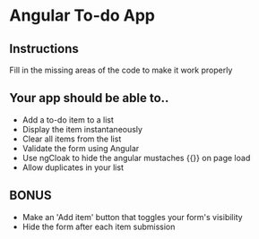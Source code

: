 # Angular To-do App

## Instructions

Fill in the missing areas of the code to make it work properly

## Your app should be able to..

- Add a to-do item to a list
- Display the item instantaneously
- Clear all items from the list
- Validate the form using Angular
- Use ngCloak to hide the angular mustaches {{}} on page load
- Allow duplicates in your list

## BONUS

- Make an 'Add item' button that toggles your form's visibility
- Hide the form after each item submission
